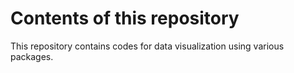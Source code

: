 # Contents of this repository
This repository contains codes for data visualization using various packages. 
